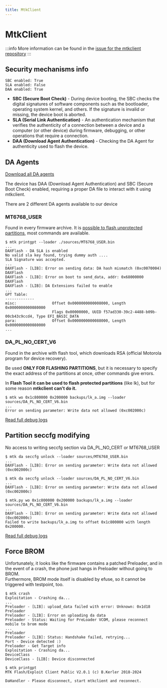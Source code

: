```yaml
---
title: MtkClient
---
```


# MtkClient

:::info
More information can be found in the [issue for the mtkclient repository](https://github.com/bkerler/mtkclient/issues/1355)
:::

## Security mechanisms info
````text
SBC enabled: True
SLA enabled: False
DAA enabled: True
````
- **SBC (Secure Boot Check)** - During device booting, the SBC checks the digital signatures of software components such as the bootloader, operating system kernel, and others. If the signature is invalid or missing, the device boot is aborted.
- **SLA (Serial Link Authentication)** - An authentication mechanism that verifies the authenticity of a connection between a device and a computer (or other device) during firmware, debugging, or other operations that require a connection.
- **DAA (Download Agent Authentication)** - Checking the DA Agent for authenticity used to flash the device.

## DA Agents
[Download all DA agents](https://github.com/moto-penangf/fuckyoumoto/tree/main/sources)

The device has DAA (Download Agent Authentication) and SBC (Secure Boot Check) enabled, requiring a proper DA file to interact with it using mtkclient.

There are 2 different DA agents available to our device

### MT6768_USER

Found in every firmware archive.
It is [possible to flash unprotected partitions](partitions.md), most commands are available.

```shell
$ mtk printgpt --loader ./sources/MT6768_USER.bin
...
DAXFlash - DA SLA is enabled
No valid sla key found, trying dummy auth ....
SLA Signature was accepted.
...
DAXFlash - [LIB]: Error on sending data: DA hash mismatch (0xc0070004)
DAXFlash
DAXFlash - [LIB]: Error on boot to send_data, addr: 0x68000000
DAXFlash
DAXFlash - [LIB]: DA Extensions failed to enable
...
GPT Table:
-------------
misc:                Offset 0x0000000000008000, Length 0x0000000000080000
                     Flags 0x00000000, UUID f57ad330-39c2-4488-b09b-00cb43c9ccd4, Type EFI_BASIC_DATA
para:                Offset 0x0000000000088000, Length 0x0000000000080000
...
```

### DA_PL_NO_CERT_V6

Found in the archive with flash tool, which downloads RSA (official Motorola program for device recovery).

Be used **ONLY FOR FLASHING PARTITIONS**, but it is necessary to specify the exact address of the partitions at once, other commands give errors.

In **Flash Tool it can be used to flash protected partitions** (like lk), but for some reason **mtkclient can't do it.**

```shell
$ mtk wo 0x1c800000 0x200000 backups/lk_a.img --loader sources/DA_PL_NO_CERT_V6.bin
...
Error on sending parameter: Write data not allowed (0xc002000c)
```
[Read full debug logs](https://github.com/user-attachments/files/18427911/da_pl_no_cert_flash_lk.txt)

## Partition seccfg modifying
No access to writing seccfg section via DA_PL_NO_CERT or MT6768_USER

````shell
$ mtk da seccfg unlock --loader sources/MT6768_USER.bin
...
DAXFlash - [LIB]: Error on sending parameter: Write data not allowed (0xc002000c)
````
````shell
$ mtk da seccfg unlock --loader sources/DA_PL_NO_CERT_V6.bin
...
DAXFlash - [LIB]: Error on sending parameter: Write data not allowed (0xc002000c)
````
````shell
$ mtk.py wo 0x1c800000 0x200000 backups/lk_a.img --loader sources/DA_PL_NO_CERT_V6.bin 
...
DAXFlash - [LIB]: Error on sending parameter: Write data not allowed (0xc002000c)
Failed to write backups/lk_a.img to offset 0x1c800000 with length 0x200000.
````
[Read full debug logs](https://github.com/user-attachments/files/18427911/da_pl_no_cert_flash_lk.txt)

## Force BROM
Unfortunately, it looks like the firmware contains a patched Preloader, and in the event of a crash, the phone just hangs in Preloader without going to BROM.<br/>
Furthermore, BROM mode itself is disabled by efuse, so it cannot be triggered with testpoint, too.

````shell
$ mtk crash
Exploitation - Crashing da...
...
Preloader - [LIB]: upload_data failed with error: Unknown: 0x1d18
Preloader
Preloader - [LIB]: Error on uploading da data
Preloader - Status: Waiting for PreLoader VCOM, please reconnect mobile to brom mode
...
Preloader
Preloader - [LIB]: Status: Handshake failed, retrying...
Port - Device detected :)
Preloader - Get Target info
Exploitation - Crashing da...
DeviceClass
DeviceClass - [LIB]: Device disconnected

$ mtk printgpt
MTK Flash/Exploit Client Public V2.0.1 (c) B.Kerler 2018-2024

DaHandler - Please disconnect, start mtkclient and reconnect.
````
